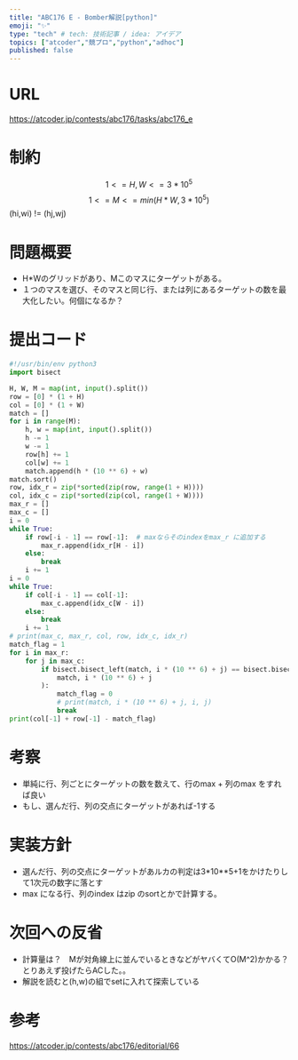 ```yaml
---
title: "ABC176 E - Bomber解説[python]"
emoji: "✨"
type: "tech" # tech: 技術記事 / idea: アイデア
topics: ["atcoder","競プロ","python","adhoc"]
published: false
---
```


# URL
https://atcoder.jp/contests/abc176/tasks/abc176_e

# 制約
$$ 1<=H,W <= 3*10^{5}$$
$$ 1<= M<=min(H*W,3*10^{5}) $$
(hi,wi) != (hj,wj)
# 問題概要
- H*Wのグリッドがあり、Mこのマスにターゲットがある。
- １つのマスを選び、そのマスと同じ行、または列にあるターゲットの数を最大化したい。何個になるか？

# 提出コード
```python
#!/usr/bin/env python3
import bisect

H, W, M = map(int, input().split())
row = [0] * (1 + H)
col = [0] * (1 + W)
match = []
for i in range(M):
    h, w = map(int, input().split())
    h -= 1
    w -= 1
    row[h] += 1
    col[w] += 1
    match.append(h * (10 ** 6) + w)
match.sort()
row, idx_r = zip(*sorted(zip(row, range(1 + H))))
col, idx_c = zip(*sorted(zip(col, range(1 + W))))
max_r = []
max_c = []
i = 0
while True:
    if row[-i - 1] == row[-1]:  # maxならそのindexをmax_r に追加する
        max_r.append(idx_r[H - i])
    else:
        break
    i += 1
i = 0
while True:
    if col[-i - 1] == col[-1]:
        max_c.append(idx_c[W - i])
    else:
        break
    i += 1
# print(max_c, max_r, col, row, idx_c, idx_r)
match_flag = 1
for i in max_r:
    for j in max_c:
        if bisect.bisect_left(match, i * (10 ** 6) + j) == bisect.bisect_right(
            match, i * (10 ** 6) + j
        ):
            match_flag = 0
            # print(match, i * (10 ** 6) + j, i, j)
            break
print(col[-1] + row[-1] - match_flag)
```

# 考察
- 単純に行、列ごとにターゲットの数を数えて、行のmax + 列のmax をすれば良い
- もし、選んだ行、列の交点にターゲットがあれば-1する

# 実装方針
- 選んだ行、列の交点にターゲットがあルカの判定は3*10**5+1をかけたりして1次元の数字に落とす
- max になる行、列のindex はzip のsortとかで計算する。

# 次回への反省
- 計算量は？　Mが対角線上に並んでいるときなどがヤバくてO(M^2)かかる？　とりあえず投げたらACした。。
- 解説を読むと(h,w)の組でsetに入れて探索している

# 参考
https://atcoder.jp/contests/abc176/editorial/66